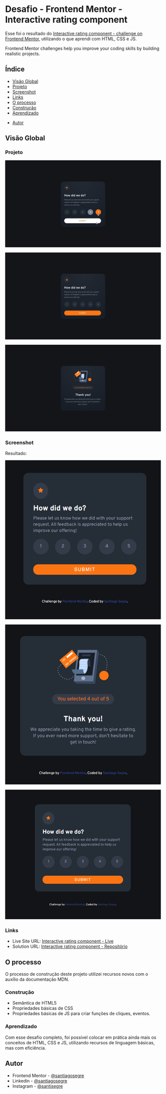 # Desafio - Frontend Mentor - Interactive rating component

Esse foi o resultado do [Interactive rating component - challenge on Frontend Mentor](https://www.frontendmentor.io/challenges/interactive-rating-component-koxpeBUmI), utilizando o que aprendi com HTML, CSS e JS.

Frontend Mentor challenges help you improve your coding skills by building realistic projects. 


## Índice

  - [Visão Global](#visão-global)
  - [Projeto](#projeto)
  - [Screenshot](#screenshot)
  - [Links](#links)
  - [O processo](#o-processo)
  - [Construção](#construção)
  - [Aprendizado](#aprendizado)
<!-- - [Desenvolvimento contínuo](#desenvolvimento-contínuo) -->
<!-- - [Recursos úteis](#recursos-úteis) -->
  - [Autor](#autor)



## Visão Global


### Projeto
![](./design/active-states.jpg)

![](./design/desktop-design.jpg)

![](./design/desktop-thank-you-state.jpg)

### Screenshot

Resultado:

![](./design/Captura-de-tela1.png)

![](./design/Captura-de-tela2.png)

![](./design/gif1.gif)


### Links

- Live Site URL: [Interactive rating component - Live](https://santiagosegre.github.io/desafios/interactive-rating-component-main/)
- Solution URL: [Interactive rating component - Repositório](https://github.com/santiagosegre/interactive-rating-component-main)

## O processo

O processo de construção deste projeto utilizei recursos novos com o auxílio da documentação MDN.

### Construção

- Semântica de HTML5
- Propriedades básicas de CSS
- Propriedades básicas de JS para criar funções de cliques, eventos.

### Aprendizado

Com esse desafio completo, foi possível colocar em prática ainda mais os conceitos de HTML, CSS e JS, utilizando recursos de linguagem básicas, mas com eficiência. 


## Autor

<!-- - Website - [Add your name here](https://www.your-site.com) -->
- Frontend Mentor - [@santiagosegre](https://www.frontendmentor.io/profile/santiagosegre)
- Linkedin - [@santiagosegre](https://www.linkedin.com/in/santiagosegre/)
- Instagram - [@santisegre](https://www.instagram.com/santisegre/)